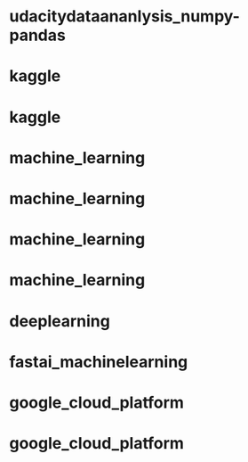 # udacitydataananlysis_numpy-pandas
# kaggle
# kaggle
# machine_learning
# machine_learning
# machine_learning
# machine_learning
# deeplearning
# fastai_machinelearning
# google_cloud_platform
# google_cloud_platform
